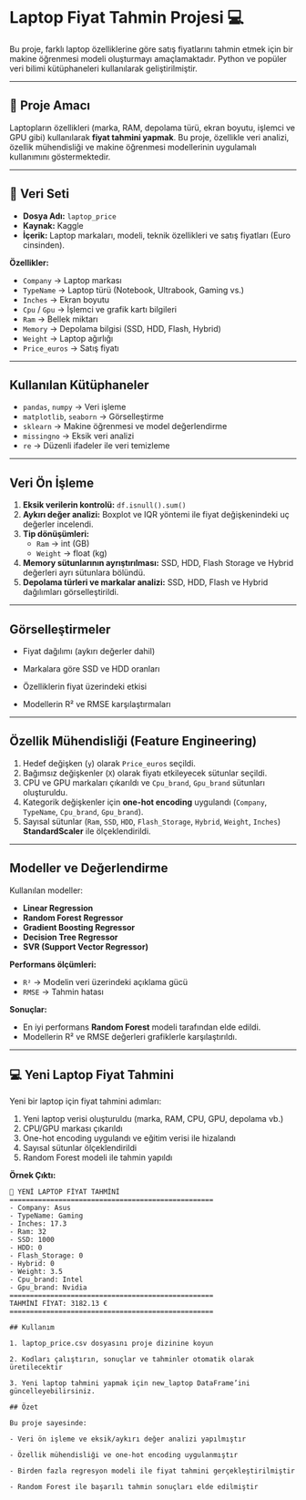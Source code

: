 # Laptop Fiyat Tahmin Projesi 💻

Bu proje, farklı laptop özelliklerine göre satış fiyatlarını tahmin etmek için bir makine öğrenmesi modeli oluşturmayı amaçlamaktadır. Python ve popüler veri bilimi kütüphaneleri kullanılarak geliştirilmiştir.

---

## 📝 Proje Amacı

Laptopların özellikleri (marka, RAM, depolama türü, ekran boyutu, işlemci ve GPU gibi) kullanılarak **fiyat tahmini yapmak**.  Bu proje, özellikle veri analizi, özellik mühendisliği ve makine öğrenmesi modellerinin uygulamalı kullanımını göstermektedir.

---

## 📂 Veri Seti

- **Dosya Adı:** `laptop_price`  
- **Kaynak:** Kaggle  
- **İçerik:** Laptop markaları, modeli, teknik özellikleri ve satış fiyatları (Euro cinsinden).  

**Özellikler:**
- `Company` → Laptop markası  
- `TypeName` → Laptop türü (Notebook, Ultrabook, Gaming vs.)  
- `Inches` → Ekran boyutu  
- `Cpu` / `Gpu` → İşlemci ve grafik kartı bilgileri  
- `Ram` → Bellek miktarı  
- `Memory` → Depolama bilgisi (SSD, HDD, Flash, Hybrid)  
- `Weight` → Laptop ağırlığı  
- `Price_euros` → Satış fiyatı  

---

## Kullanılan Kütüphaneler

- `pandas`, `numpy` → Veri işleme  
- `matplotlib`, `seaborn` → Görselleştirme  
- `sklearn` → Makine öğrenmesi ve model değerlendirme  
- `missingno` → Eksik veri analizi  
- `re` → Düzenli ifadeler ile veri temizleme  

---

## Veri Ön İşleme

1. **Eksik verilerin kontrolü:** `df.isnull().sum()`  
2. **Aykırı değer analizi:** Boxplot ve IQR yöntemi ile fiyat değişkenindeki uç değerler incelendi.  
3. **Tip dönüşümleri:**  
   - `Ram` → int (GB)  
   - `Weight` → float (kg)  
4. **Memory sütunlarının ayrıştırılması:** SSD, HDD, Flash Storage ve Hybrid değerleri ayrı sütunlara bölündü.  
5. **Depolama türleri ve markalar analizi:** SSD, HDD, Flash ve Hybrid dağılımları görselleştirildi.  

---

## Görselleştirmeler

- Fiyat dağılımı (aykırı değerler dahil)

- Markalara göre SSD ve HDD oranları

- Özelliklerin fiyat üzerindeki etkisi

- Modellerin R² ve RMSE karşılaştırmaları

---

## Özellik Mühendisliği (Feature Engineering)

1. Hedef değişken (`y`) olarak `Price_euros` seçildi.  
2. Bağımsız değişkenler (`X`) olarak fiyatı etkileyecek sütunlar seçildi.  
3. CPU ve GPU markaları çıkarıldı ve `Cpu_brand`, `Gpu_brand` sütunları oluşturuldu.  
4. Kategorik değişkenler için **one-hot encoding** uygulandı (`Company`, `TypeName`, `Cpu_brand`, `Gpu_brand`).  
5. Sayısal sütunlar (`Ram`, `SSD`, `HDD`, `Flash_Storage`, `Hybrid`, `Weight`, `Inches`) **StandardScaler** ile ölçeklendirildi.  

---

## Modeller ve Değerlendirme

Kullanılan modeller:  

- **Linear Regression**  
- **Random Forest Regressor**  
- **Gradient Boosting Regressor**  
- **Decision Tree Regressor**  
- **SVR (Support Vector Regressor)**  

**Performans ölçümleri:**  
- `R²` → Modelin veri üzerindeki açıklama gücü  
- `RMSE` → Tahmin hatası  

**Sonuçlar:**  
- En iyi performans **Random Forest** modeli tarafından elde edildi.  
- Modellerin R² ve RMSE değerleri grafiklerle karşılaştırıldı.  

---

## 💻 Yeni Laptop Fiyat Tahmini

Yeni bir laptop için fiyat tahmini adımları:  

1. Yeni laptop verisi oluşturuldu (marka, RAM, CPU, GPU, depolama vb.)  
2. CPU/GPU markası çıkarıldı  
3. One-hot encoding uygulandı ve eğitim verisi ile hizalandı  
4. Sayısal sütunlar ölçeklendirildi  
5. Random Forest modeli ile tahmin yapıldı  

**Örnek Çıktı:**

```text
🎯 YENİ LAPTOP FİYAT TAHMİNİ
==================================================
- Company: Asus
- TypeName: Gaming
- Inches: 17.3
- Ram: 32
- SSD: 1000
- HDD: 0
- Flash_Storage: 0
- Hybrid: 0
- Weight: 3.5
- Cpu_brand: Intel
- Gpu_brand: Nvidia
==================================================
TAHMİNİ FİYAT: 3182.13 €
==================================================

## Kullanım

1. laptop_price.csv dosyasını proje dizinine koyun

2. Kodları çalıştırın, sonuçlar ve tahminler otomatik olarak üretilecektir

3. Yeni laptop tahmini yapmak için new_laptop DataFrame’ini güncelleyebilirsiniz.

## Özet

Bu proje sayesinde:

- Veri ön işleme ve eksik/aykırı değer analizi yapılmıştır

- Özellik mühendisliği ve one-hot encoding uygulanmıştır

- Birden fazla regresyon modeli ile fiyat tahmini gerçekleştirilmiştir

- Random Forest ile başarılı tahmin sonuçları elde edilmiştir
